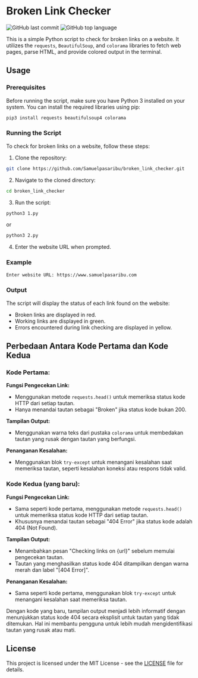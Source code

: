 # Broken Link Checker

![GitHub last commit](https://img.shields.io/github/last-commit/username/repository)
![GitHub top language](https://img.shields.io/github/languages/top/username/repository)

This is a simple Python script to check for broken links on a website. It utilizes the `requests`, `BeautifulSoup`, and `colorama` libraries to fetch web pages, parse HTML, and provide colored output in the terminal.

## Usage

### Prerequisites

Before running the script, make sure you have Python 3 installed on your system. You can install the required libraries using pip:

```bash
pip3 install requests beautifulsoup4 colorama
```

### Running the Script

To check for broken links on a website, follow these steps:

1. Clone the repository:

```bash
git clone https://github.com/Samuelpasaribu/broken_link_checker.git
```

2. Navigate to the cloned directory:

```bash
cd broken_link_checker
```

3. Run the script:

```bash
python3 1.py
```

or

```bash
python3 2.py
```

4. Enter the website URL when prompted.

### Example

```bash
Enter website URL: https://www.samuelpasaribu.com
```

### Output

The script will display the status of each link found on the website:

- Broken links are displayed in red.
- Working links are displayed in green.
- Errors encountered during link checking are displayed in yellow.

## Perbedaan Antara Kode Pertama dan Kode Kedua

### Kode Pertama:

**Fungsi Pengecekan Link:**
- Menggunakan metode `requests.head()` untuk memeriksa status kode HTTP dari setiap tautan.
- Hanya menandai tautan sebagai "Broken" jika status kode bukan 200.

**Tampilan Output:**
- Menggunakan warna teks dari pustaka `colorama` untuk membedakan tautan yang rusak dengan tautan yang berfungsi.

**Penanganan Kesalahan:**
- Menggunakan blok `try-except` untuk menangani kesalahan saat memeriksa tautan, seperti kesalahan koneksi atau respons tidak valid.

### Kode Kedua (yang baru):

**Fungsi Pengecekan Link:**
- Sama seperti kode pertama, menggunakan metode `requests.head()` untuk memeriksa status kode HTTP dari setiap tautan.
- Khususnya menandai tautan sebagai "404 Error" jika status kode adalah 404 (Not Found).

**Tampilan Output:**
- Menambahkan pesan "Checking links on {url}" sebelum memulai pengecekan tautan.
- Tautan yang menghasilkan status kode 404 ditampilkan dengan warna merah dan label "[404 Error]".

**Penanganan Kesalahan:**
- Sama seperti kode pertama, menggunakan blok `try-except` untuk menangani kesalahan saat memeriksa tautan.

Dengan kode yang baru, tampilan output menjadi lebih informatif dengan menunjukkan status kode 404 secara eksplisit untuk tautan yang tidak ditemukan. Hal ini membantu pengguna untuk lebih mudah mengidentifikasi tautan yang rusak atau mati.

## License

This project is licensed under the MIT License - see the [LICENSE](LICENSE) file for details.
